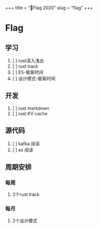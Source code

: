+++
title = "🚩Flag 2020"
slug = "flag"
+++

# Flag

## 学习

1. [ ] rust深入浅出
2. [ ] rust track
3. [ ] ES-极客时间
4. [ ] 设计模式-极客时间 

## 开发

1. [ ] rust markdown
2. [ ] rust KV cache


## 源代码

1. [ ] kafka 阅读
2. [ ] es 阅读


## 周期安排

### 每周

1. 2个rust track

### 每月

1. 2个设计模式


